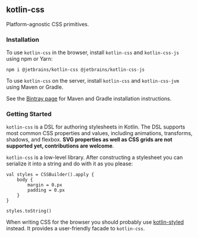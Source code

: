 ## kotlin-css

Platform-agnostic CSS primitives.

### Installation

To use `kotlin-css` in the browser, install `kotlin-css` and `kotlin-css-js` using npm or Yarn:

`npm i @jetbrains/kotlin-css @jetbrains/kotlin-css-js`

To use `kotlin-css` on the server, install `kotlin-css` and `kotlin-css-jvm` using Maven or Gradle.

See the [Bintray page](https://bintray.com/kotlin/kotlin-js-wrappers/kotlin-css) for Maven and Gradle installation 
instructions.

### Getting Started

`kotlin-css` is a DSL for authoring stylesheets in Kotlin. The DSL supports most common CSS properties and values, 
including animations, transforms, shadows, and flexbox. **SVG properties as well as CSS grids are not supported yet, 
contributions are welcome**.

`kotlin-css` is a low-level library. After constructing a stylesheet you can serialize it into a string and do with it 
as you please:

```
val styles = CSSBuilder().apply {
    body {
        margin = 0.px
        padding = 0.px
    }
}

styles.toString()
```

When writing CSS for the browser you should probably use 
[kotlin-styled](https://github.com/JetBrains/kotlin-wrappers/tree/master/kotlin-styled) instead. It provides a 
user-friendly facade to `kotlin-css`.